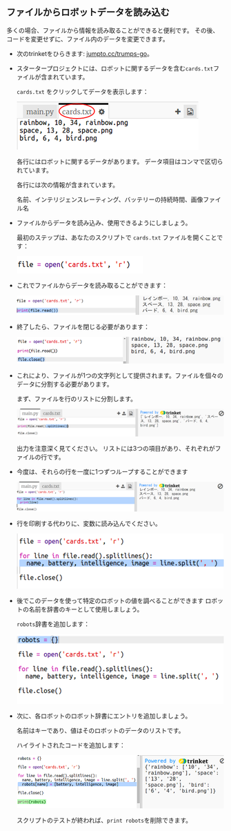 ## ファイルからロボットデータを読み込む

多くの場合、ファイルから情報を読み取ることができると便利です。 その後、コードを変更せずに、ファイル内のデータを変更できます。

+ 次のtrinketをひらきます: <a href="http://jumpto.cc/trumps-go" target="_blank">jumpto.cc/trumps-go</a>。

+ スタータープロジェクトには、ロボットに関するデータを含む`cards.txt`ファイルが含まれています。
    
    `cards.txt` をクリックしてデータを表示します：
    
    ![スクリーンショット](images/robotrumps-cards.png)
    
    各行にはロボットに関するデータがあります。 データ項目はコンマで区切られています。
    
    各行には次の情報が含まれています。
    
    名前、インテリジェンスレーティング、バッテリーの持続時間、画像ファイル名

+ ファイルからデータを読み込み、使用できるようにしましょう。
    
    最初のステップは、あなたのスクリプトで `cards.txt` ファイルを開くことです：
    
    ![スクリーンショット](images/robotrumps-open.png)

+ これでファイルからデータを読み取ることができます：
    
    ![スクリーンショット](images/robotrumps-read.png)

+ 終了したら、ファイルを閉じる必要があります：
    
    ![スクリーンショット](images/robotrumps-close.png)

+ これにより、ファイルが1つの文字列として提供されます。ファイルを個々のデータに分割する必要があります。
    
    まず、ファイルを行のリストに分割します。
    
    ![スクリーンショット](images/robotrumps-lines.png)
    
    出力を注意深く見てください。 リストには3つの項目があり、それぞれがファイルの行です。

+ 今度は、それらの行を一度に1つずつループすることができます
    
    ![スクリーンショット](images/robotrumps-loop.png)

+ 行を印刷する代わりに、変数に読み込んでください。
    
    ![スクリーンショット](images/robotrumps-variables.png)

+ 後でこのデータを使って特定のロボットの値を調べることができます ロボットの名前を辞書のキーとして使用しましょう。
    
    `robots`辞書を追加します：
    
    ![スクリーンショット](images/robotrumps-dict.png)

+ 次に、各ロボットのロボット辞書にエントリを追加しましょう。
    
    名前はキーであり、値はそのロボットのデータのリストです。
    
    ハイライトされたコードを追加します：
    
    ![スクリーンショット](images/robotrumps-data.png)
    
    スクリプトのテストが終われば、`print robots`を削除できます。